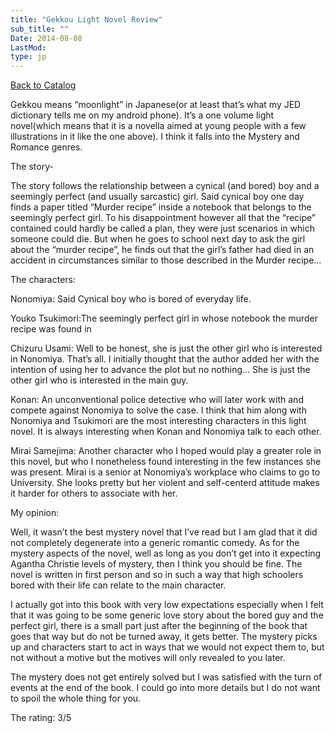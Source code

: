 ```yaml
---
title: "Gekkou Light Novel Review"
sub_title: ""
Date: 2014-08-08
LastMod:
type: jp
---
```


[Back to Catalog](https://otaking.xyz/index.html)

Gekkou means “moonlight” in Japanese(or at least that’s what my JED dictionary tells me on my android phone). It’s a one volume light novel(which means that it is a novella aimed at young people with a few illustrations in it like the one above). I think it falls into the Mystery and Romance genres.

The story-

The story follows the relationship between a cynical (and bored) boy and a seemingly perfect (and usually sarcastic) girl. Said cynical boy one day finds a paper titled “Murder recipe” inside a notebook that belongs to the seemingly perfect girl. To his disappointment however all that the “recipe” contained could hardly be called a plan, they were just scenarios in which someone could die. But when he goes to school next day to ask the girl about the “murder recipe”, he finds out that the girl’s father had died in an accident in circumstances similar to those described in the Murder recipe…

The characters:

Nonomiya: Said Cynical boy who is bored of everyday life.

Youko Tsukimori:The seemingly perfect girl in whose notebook the murder recipe was found in

Chizuru Usami: Well to be honest, she is just the other girl who is interested in Nonomiya. That’s all. I initially thought that the author added her with the intention of using her to advance the plot but no nothing… She is just the other girl who is interested in the main guy.

Konan: An unconventional police detective who will later work with and compete against Nonomiya to solve the case. I think that him along with Nonomiya and Tsukimori are the most interesting characters in this light novel. It is always interesting when Konan and Nonomiya talk to each other.

Mirai Samejima: Another character who I hoped would play a greater role in this novel, but who I nonetheless found interesting in the few instances she was present. Mirai is a senior at Nonomiya’s workplace who claims to go to University. She looks pretty but her violent and self-centerd attitude makes it harder for others to associate with her.

My opinion:

Well, it wasn’t the best mystery novel that I’ve read but I am glad that it did not completely degenerate into a generic romantic comedy. As for the mystery aspects of the novel, well as long as you don’t get into it expecting Agantha Christie levels of mystery, then I think you should be fine. The novel is written in first person and so in such a way that high schoolers bored with their life can relate to the main character.

I actually got into this book with very low expectations especially when I felt that it was going to be some generic love story about the bored guy and the perfect girl, there is a small part just after the beginning of the book that goes that way but do not be turned away, it gets better. The mystery picks up and characters start to act in ways that we would not expect them to, but not without a motive but the motives will only revealed to you later.

The mystery does not get entirely solved but I was satisfied with the turn of events at the end of the book. I could go into more details but I do not want to spoil the whole thing for you.

The rating: 3/5
